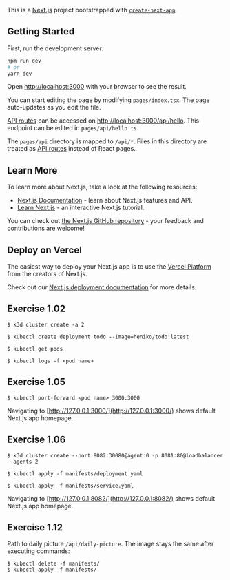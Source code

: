 This is a [Next.js](https://nextjs.org/) project bootstrapped with [`create-next-app`](https://github.com/vercel/next.js/tree/canary/packages/create-next-app).

## Getting Started

First, run the development server:

```bash
npm run dev
# or
yarn dev
```

Open [http://localhost:3000](http://localhost:3000) with your browser to see the result.

You can start editing the page by modifying `pages/index.tsx`. The page auto-updates as you edit the file.

[API routes](https://nextjs.org/docs/api-routes/introduction) can be accessed on [http://localhost:3000/api/hello](http://localhost:3000/api/hello). This endpoint can be edited in `pages/api/hello.ts`.

The `pages/api` directory is mapped to `/api/*`. Files in this directory are treated as [API routes](https://nextjs.org/docs/api-routes/introduction) instead of React pages.

## Learn More

To learn more about Next.js, take a look at the following resources:

- [Next.js Documentation](https://nextjs.org/docs) - learn about Next.js features and API.
- [Learn Next.js](https://nextjs.org/learn) - an interactive Next.js tutorial.

You can check out [the Next.js GitHub repository](https://github.com/vercel/next.js/) - your feedback and contributions are welcome!

## Deploy on Vercel

The easiest way to deploy your Next.js app is to use the [Vercel Platform](https://vercel.com/new?utm_medium=default-template&filter=next.js&utm_source=create-next-app&utm_campaign=create-next-app-readme) from the creators of Next.js.

Check out our [Next.js deployment documentation](https://nextjs.org/docs/deployment) for more details.

## Exercise 1.02

```
$ k3d cluster create -a 2
```

```
$ kubectl create deployment todo --image=heniko/todo:latest
```

```
$ kubectl get pods
```

```
$ kubectl logs -f <pod name>
```

## Exercise 1.05

```
$ kubectl port-forward <pod name> 3000:3000
```

Navigating to [http://127.0.0.1:3000/](http://127.0.0.1:3000/) shows default Next.js app homepage.

## Exercise 1.06

```
$ k3d cluster create --port 8082:30080@agent:0 -p 8081:80@loadbalancer --agents 2
```

```
$ kubectl apply -f manifests/deployment.yaml
```

```
$ kubectl apply -f manifests/service.yaml
```

Navigating to [http://127.0.0.1:8082/](http://127.0.0.1:8082/) shows default Next.js app homepage.

## Exercise 1.12

Path to daily picture ```/api/daily-picture```. The image stays the same after executing commands:

```
$ kubectl delete -f manifests/
$ kubectl apply -f manifests/
```